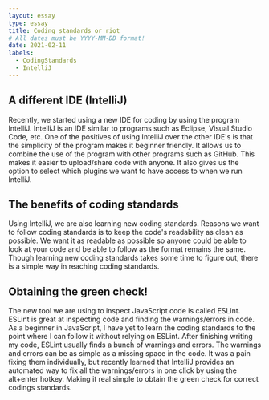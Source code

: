 ```yaml
---
layout: essay
type: essay
title: Coding standards or riot
# All dates must be YYYY-MM-DD format!
date: 2021-02-11
labels:
  - CodingStandards
  - IntelliJ
---
```



## A different IDE (IntelliJ)
Recently, we started using a new IDE for coding by using the program IntelliJ. IntelliJ is an IDE similar to programs such as Eclipse, Visual Studio Code, etc. One of the positives of using IntelliJ over the other IDE's is that the simplicity of the program makes it beginner friendly. It allows us to combine the use of the program with other programs such as GitHub. This makes it easier to upload/share code with anyone. It also gives us the option to select which plugins we want to have access to when we run IntelliJ. 

## The benefits of coding standards
Using IntelliJ, we are also learning new coding standards. Reasons we want to follow coding standards is to keep the code's readability as clean as possible. We want it as readable as possible so anyone could be able to look at your code and be able to follow as the format remains the same. Though learning new coding standards takes some time to figure out, there is a simple way in reaching coding standards.

## Obtaining the green check!
The new tool we are using to inspect JavaScript code is called ESLint. ESLint is great at inspecting code and finding the warnings/errors in code. As a beginner in JavaScript, I have yet to learn the coding standards to the point where I can follow it without relying on ESLint. After finishing writing my code, ESLint usually finds a bunch of warnings and errors. The warnings and errors can be as simple as a missing space in the code. It was a pain fixing them individually, but recently learned that IntelliJ provides an automated way to fix all the warnings/errors in one click by using the alt+enter hotkey. Making it real simple to obtain the green check for correct codings standards. 

